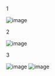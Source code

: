 1

![image](https://github.com/user-attachments/assets/a53f89b5-c5a9-44b1-b343-56b42a60d36d)


2

![image](https://github.com/user-attachments/assets/644d68ee-2cbd-4ea3-8fb5-6be62d9c428c)


3

![image](https://github.com/user-attachments/assets/f93e3b0b-57b9-4ab0-9fd5-01f3e2400529)
![image](https://github.com/user-attachments/assets/43e3bdfd-50cf-4604-8946-9f4ae4845aa7)
